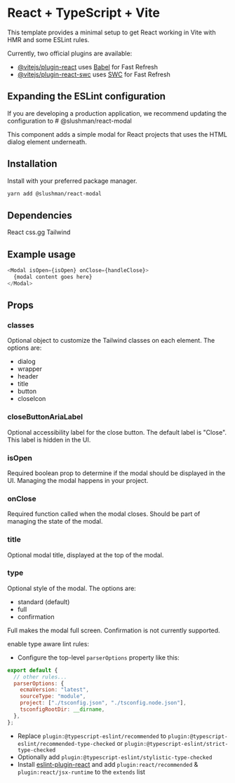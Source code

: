 # React + TypeScript + Vite

This template provides a minimal setup to get React working in Vite with HMR and some ESLint rules.

Currently, two official plugins are available:

- [@vitejs/plugin-react](https://github.com/vitejs/vite-plugin-react/blob/main/packages/plugin-react/README.md) uses [Babel](https://babeljs.io/) for Fast Refresh
- [@vitejs/plugin-react-swc](https://github.com/vitejs/vite-plugin-react-swc) uses [SWC](https://swc.rs/) for Fast Refresh

## Expanding the ESLint configuration

If you are developing a production application, we recommend updating the configuration to # @slushman/react-modal

This component adds a simple modal for React projects that uses the HTML dialog element underneath.

## Installation

Install with your preferred package manager.

```bash
yarn add @slushman/react-modal
```

## Dependencies

React
css.gg
Tailwind

## Example usage

```js
<Modal isOpen={isOpen} onClose={handleClose}>
  {modal content goes here}
</Modal>
```

## Props

### classes

Optional object to customize the Tailwind classes on each element. The options are:

- dialog
- wrapper
- header
- title
- button
- closeIcon

### closeButtonAriaLabel

Optional accessibility label for the close button. The default label is "Close". This label is hidden in the UI.

### isOpen

Required boolean prop to determine if the modal should be displayed in the UI. Managing the modal happens in your project.

### onClose

Required function called when the modal closes. Should be part of managing the state of the modal.

### title

Optional modal title, displayed at the top of the modal.

### type

Optional style of the modal. The options are:

- standard (default)
- full
- confirmation

Full makes the modal full screen.
Confirmation is not currently supported.

enable type aware lint rules:

- Configure the top-level `parserOptions` property like this:

```js
export default {
  // other rules...
  parserOptions: {
    ecmaVersion: "latest",
    sourceType: "module",
    project: ["./tsconfig.json", "./tsconfig.node.json"],
    tsconfigRootDir: __dirname,
  },
};
```

- Replace `plugin:@typescript-eslint/recommended` to `plugin:@typescript-eslint/recommended-type-checked` or `plugin:@typescript-eslint/strict-type-checked`
- Optionally add `plugin:@typescript-eslint/stylistic-type-checked`
- Install [eslint-plugin-react](https://github.com/jsx-eslint/eslint-plugin-react) and add `plugin:react/recommended` & `plugin:react/jsx-runtime` to the `extends` list
